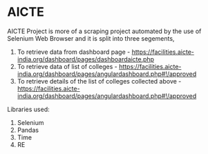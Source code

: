 # AICTE 

AICTE Project is more of a scraping project automated by the use of Selenium Web Browser and it is split into three segements,
1. To retrieve data from dashboard page - https://facilities.aicte-india.org/dashboard/pages/dashboardaicte.php
2. To retrieve data of list of colleges - https://facilities.aicte-india.org/dashboard/pages/angulardashboard.php#!/approved
3. To retrieve details of the list of colleges collected above - https://facilities.aicte-india.org/dashboard/pages/angulardashboard.php#!/approved

Libraries used:
1. Selenium
2. Pandas
3. Time
4. RE
